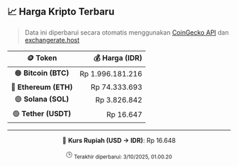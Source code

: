 

<!-- HARGA_KRIPTO -->
## 📈 Harga Kripto Terbaru

> Data ini diperbarui secara otomatis menggunakan [CoinGecko API](https://www.coingecko.com/) dan [exchangerate.host](https://exchangerate.host/)

<div align="center">

| 🪙 Token | 💰 Harga (IDR) |
|:------:|---------------:|
| 🟠 **Bitcoin (BTC)**   | Rp 1.996.181.216 |
| 🔵 **Ethereum (ETH)**  | Rp 74.333.693 |
| 🟣 **Solana (SOL)**    | Rp 3.826.842 |
| 🟢 **Tether (USDT)**   | Rp 16.647 |

---

💱 **Kurs Rupiah (USD → IDR)**: Rp 16.648

🕒 <sub>Terakhir diperbarui: 3/10/2025, 01.00.20</sub>

</div>
<!-- /HARGA_KRIPTO -->